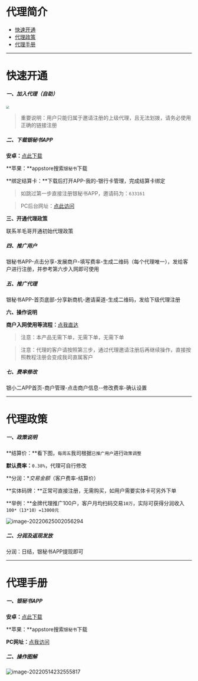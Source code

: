 # 代理简介

- [快速开通](#快速开通)
- [代理政策](#代理政策)
- [代理手册](#代理手册)

---



# 快速开通

##### 一、加入代理（自助）

[<img src="../media/apply.png" style="zoom:50%;" />](https://longpay.xddshare.com/ymsshare/?N=6JKL5oiQ5paH&C=633161&R=AGENT)



> 重要说明：用户只能归属于邀请注册的上级代理，且无法划拨，请务必使用正确的链接注册

##### 二、下载银秘书APP

**安卓：**[点此下载](https://m.pp.cn/detail.html?appid=8333314&ch_src=pp_dev&ch=default)

**苹果：**appstore搜索`银秘书`下载

**绑定结算卡：**下载后打开APP-我的-银行卡管理，完成结算卡绑定

> 如跳过第一步直接注册银秘书APP，邀请码为：`633161`

> PC后台网址：[点此访问](http://ysepay.xddshare.com/back-office )

**三、开通代理政策**

联系羊毛哥开通初始代理政策

##### 四、推广用户

银秘书APP-点击分享-发展商户-填写费率-生成二维码（每个代理唯一），发给客户进行注册，并参考第六步入网即可使用

##### 五、推广代理

银秘书APP-首页底部-分享新商机-邀请渠道-生成二维码，发给下级代理注册

**六、操作说明**

**商户入网使用等流程：**[点我直达](tool/yxe.md)

> 注意：本产品无需下单，无需下单，无需下单

> 注意：代理的客户请按照第三步，通过代理邀请注册后再继续操作，直接按照教程注册会变成我司直属客户

##### 七、费率修改

银小二APP首页-商户管理-点击商户信息--修改费率-确认设置



------

# 代理政策

##### **一、政策说明**

**结算价：**看下图，`每周五`我司根据`已推广用户`进行`政策调整`

**默认费率：**`0.38%`，代理可自行修改

**分润：**交易金额*（客户费率-结算价）

**实体码牌：**正常可直接注册，无需购买，如用户需要实体卡可另外下单

**举例：**金牌代理推广100户，客户月均扫码交易`10万`，实际可获得分润收入`100*（13*10）=13000元`

![image-20220625002056294](https://wiki.zjkmkj.com/media/image-20220625002056294.png)

##### **二、分润及返现发放**

分润：日结，银秘书APP提现即可

------

# 代理手册

##### 一、银秘书APP

**安卓：**[点此下载](https://m.pp.cn/detail.html?appid=8333314&ch_src=pp_dev&ch=default)

**苹果：**appstore搜索`银秘书`下载

**PC网址：**[点我访问](http://ysepay.xddshare.com/back-office)

##### 二、操作图解

![image-20220514232555817](../media/image-20220514232555817.png)